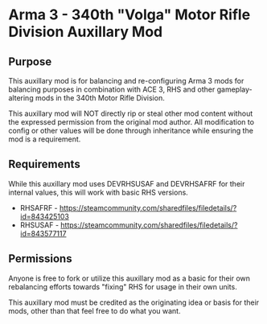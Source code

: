 # Arma 3 - 340th "Volga" Motor Rifle Division Auxillary Mod #

## Purpose ##
This auxillary mod is for balancing and re-configuring Arma 3 mods for balancing purposes in combination with ACE 3, RHS and other gameplay-altering mods in the 340th Motor Rifle Division.

This auxillary mod will NOT directly rip or steal other mod content without the expressed permission from the original mod author. All modification to config or other values will be done through inheritance while ensuring the mod is a requirement.

## Requirements ##

While this auxillary mod uses DEVRHSUSAF and DEVRHSAFRF for their internal values, this will work with basic RHS versions.

- RHSAFRF - https://steamcommunity.com/sharedfiles/filedetails/?id=843425103
- RHSUSAF - https://steamcommunity.com/sharedfiles/filedetails/?id=843577117

## Permissions ##

Anyone is free to fork or utilize this auxillary mod as a basic for their own rebalancing efforts towards "fixing" RHS for usage in their own units.

This auxillary mod must be credited as the originating idea or basis for their mods, other than that feel free to do what you want.
